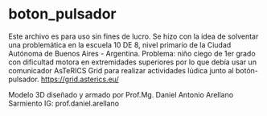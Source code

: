 # boton_pulsador
Este archivo es para uso sin fines de lucro. Se hizo con la idea de solventar una problemática en la escuela 10 DE 8, nivel primario de la Ciudad Autónoma de Buenos Aires - Argentina.
Problema: niño ciego de 1er grado con dificultad motora en extremidades superiores por lo que debía usar un comunicador AsTeRICS Grid para realizar actividades lúdica junto al botón-pulsador.
https://grid.asterics.eu/

Modelo 3D diseñado y armado por Prof.Mg. Daniel Antonio Arellano Sarmiento
IG: prof.daniel.arellano

